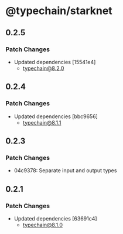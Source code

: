 # @typechain/starknet

## 0.2.5

### Patch Changes

- Updated dependencies [15541e4]
  - typechain@8.2.0

## 0.2.4

### Patch Changes

- Updated dependencies [bbc9656]
  - typechain@8.1.1

## 0.2.3

### Patch Changes

- 04c9378: Separate input and output types

## 0.2.1

### Patch Changes

- Updated dependencies [63691c4]
  - typechain@8.1.0
